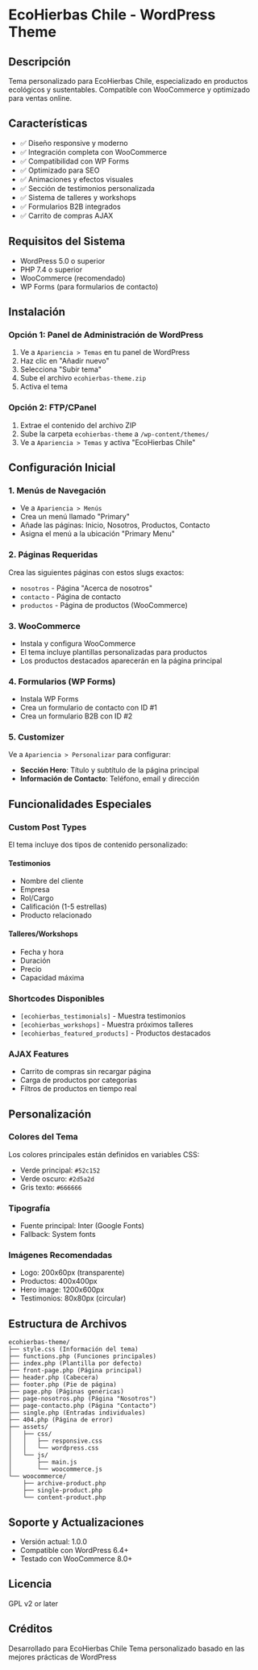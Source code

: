 # EcoHierbas Chile - WordPress Theme

## Descripción
Tema personalizado para EcoHierbas Chile, especializado en productos ecológicos y sustentables. Compatible con WooCommerce y optimizado para ventas online.

## Características
- ✅ Diseño responsive y moderno
- ✅ Integración completa con WooCommerce
- ✅ Compatibilidad con WP Forms
- ✅ Optimizado para SEO
- ✅ Animaciones y efectos visuales
- ✅ Sección de testimonios personalizada
- ✅ Sistema de talleres y workshops
- ✅ Formularios B2B integrados
- ✅ Carrito de compras AJAX

## Requisitos del Sistema
- WordPress 5.0 o superior
- PHP 7.4 o superior
- WooCommerce (recomendado)
- WP Forms (para formularios de contacto)

## Instalación

### Opción 1: Panel de Administración de WordPress
1. Ve a `Apariencia > Temas` en tu panel de WordPress
2. Haz clic en "Añadir nuevo"
3. Selecciona "Subir tema"
4. Sube el archivo `ecohierbas-theme.zip`
5. Activa el tema

### Opción 2: FTP/CPanel
1. Extrae el contenido del archivo ZIP
2. Sube la carpeta `ecohierbas-theme` a `/wp-content/themes/`
3. Ve a `Apariencia > Temas` y activa "EcoHierbas Chile"

## Configuración Inicial

### 1. Menús de Navegación
- Ve a `Apariencia > Menús`
- Crea un menú llamado "Primary"
- Añade las páginas: Inicio, Nosotros, Productos, Contacto
- Asigna el menú a la ubicación "Primary Menu"

### 2. Páginas Requeridas
Crea las siguientes páginas con estos slugs exactos:
- `nosotros` - Página "Acerca de nosotros"
- `contacto` - Página de contacto
- `productos` - Página de productos (WooCommerce)

### 3. WooCommerce
- Instala y configura WooCommerce
- El tema incluye plantillas personalizadas para productos
- Los productos destacados aparecerán en la página principal

### 4. Formularios (WP Forms)
- Instala WP Forms
- Crea un formulario de contacto con ID #1
- Crea un formulario B2B con ID #2

### 5. Customizer
Ve a `Apariencia > Personalizar` para configurar:
- **Sección Hero**: Título y subtítulo de la página principal
- **Información de Contacto**: Teléfono, email y dirección

## Funcionalidades Especiales

### Custom Post Types
El tema incluye dos tipos de contenido personalizado:

#### Testimonios
- Nombre del cliente
- Empresa
- Rol/Cargo
- Calificación (1-5 estrellas)
- Producto relacionado

#### Talleres/Workshops
- Fecha y hora
- Duración
- Precio
- Capacidad máxima

### Shortcodes Disponibles
- `[ecohierbas_testimonials]` - Muestra testimonios
- `[ecohierbas_workshops]` - Muestra próximos talleres
- `[ecohierbas_featured_products]` - Productos destacados

### AJAX Features
- Carrito de compras sin recargar página
- Carga de productos por categorías
- Filtros de productos en tiempo real

## Personalización

### Colores del Tema
Los colores principales están definidos en variables CSS:
- Verde principal: `#52c152`
- Verde oscuro: `#2d5a2d`
- Gris texto: `#666666`

### Tipografía
- Fuente principal: Inter (Google Fonts)
- Fallback: System fonts

### Imágenes Recomendadas
- Logo: 200x60px (transparente)
- Productos: 400x400px
- Hero image: 1200x600px
- Testimonios: 80x80px (circular)

## Estructura de Archivos
```
ecohierbas-theme/
├── style.css (Información del tema)
├── functions.php (Funciones principales)
├── index.php (Plantilla por defecto)
├── front-page.php (Página principal)
├── header.php (Cabecera)
├── footer.php (Pie de página)
├── page.php (Páginas genéricas)
├── page-nosotros.php (Página "Nosotros")
├── page-contacto.php (Página "Contacto")
├── single.php (Entradas individuales)
├── 404.php (Página de error)
├── assets/
│   ├── css/
│   │   ├── responsive.css
│   │   └── wordpress.css
│   └── js/
│       ├── main.js
│       └── woocommerce.js
└── woocommerce/
    ├── archive-product.php
    ├── single-product.php
    └── content-product.php
```

## Soporte y Actualizaciones
- Versión actual: 1.0.0
- Compatible con WordPress 6.4+
- Testado con WooCommerce 8.0+

## Licencia
GPL v2 or later

## Créditos
Desarrollado para EcoHierbas Chile
Tema personalizado basado en las mejores prácticas de WordPress